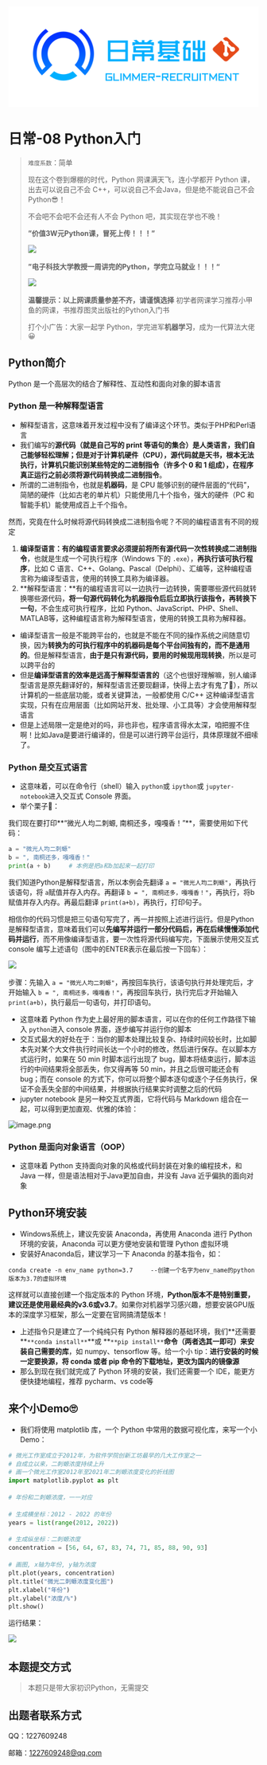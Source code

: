 ![](image/daily.png)

# 日常-08 Python入门

> `难度系数`：简单
>  
> 现在这个卷到爆棚的时代，Python 网课满天飞，连小学都开 Python 课，出去可以说自己不会 C++，可以说自己不会Java，但是绝不能说自己不会 Python😎！
>  
> 不会吧不会吧不会还有人不会 Python 吧，其实现在学也不晚！
>  
> **”价值3W元Python课，冒死上传！！！”**
>  
> ![](https://zlkqzimg-1310374208.cos.ap-chengdu.myqcloud.com/image-20220715155705761.png#crop=0&crop=0&crop=1&crop=1&id=tSgOr&originHeight=267&originWidth=363&originalType=binary&ratio=1&rotation=0&showTitle=false&status=done&style=none&title=)
>  
> **”电子科技大学教授一周讲完的Python，学完立马就业！！！“**
>  
> ![](https://zlkqzimg-1310374208.cos.ap-chengdu.myqcloud.com/image-20220715155841266.png#crop=0&crop=0&crop=1&crop=1&id=iSE0I&originHeight=266&originWidth=345&originalType=binary&ratio=1&rotation=0&showTitle=false&status=done&style=none&title=)
>  
> **温馨提示：以上网课质量参差不齐，请谨慎选择**
> 初学者网课学习推荐小甲鱼的网课，书推荐图灵出版社的Python入门书
> 
> 打个小广告：大家一起学 Python，学完进军**机器学习**，成为一代算法大佬😀


## Python简介

Python 是一个高层次的结合了解释性、互动性和面向对象的脚本语言

### Python 是一种解释型语言

- 解释型语言，这意味着开发过程中没有了编译这个环节。类似于PHP和Perl语言
- 我们编写的**源代码（就是自己写的 print 等语句的集合）**是人类语言，我们自己能够轻松理解；但是对于计算机硬件（CPU），源代码就是天书，根本无法执行，计算机只能识别某些特定的**二进制指令（许多个 0 和 1 组成），在程序真正运行之前必须将源代码转换成二进制指令**。
- 所谓的二进制指令，也就是**机器码**，是 CPU 能够识别的硬件层面的“代码”，简陋的硬件（比如古老的单片机）只能使用几十个指令，强大的硬件（PC 和智能手机）能使用成百上千个指令。

然而，究竟在什么时候将源代码转换成二进制指令呢？不同的编程语言有不同的规定

1. **编译型语言：**有的编程语言要求必须**提前将所有源代码一次性转换成二进制指令**，也就是生成一个可执行程序（Windows 下的 `.exe`），**再执行该可执行程序**，比如 C 语言、C++、Golang、Pascal（Delphi）、汇编等，这种编程语言称为编译型语言，使用的转换工具称为编译器。
2. **解释型语言：**有的编程语言可以一边执行一边转换，需要哪些源代码就转换哪些源代码，**将一句源代码转化为机器指令后后立即执行该指令，再转换下一句**，不会生成可执行程序，比如 Python、JavaScript、PHP、Shell、MATLAB等，这种编程语言称为解释型语言，使用的转换工具称为解释器。

-  编译型语言一般是不能跨平台的，也就是不能在不同的操作系统之间随意切换，因为**转换为的可执行程序中的机器码是每个平台间独有的，而不是通用的**。但是解释型语言，**由于是只有源代码，要用的时候现用现转换**，所以是可以跨平台的 
-  但是**编译型语言的效率是远高于解释型语言的**（这个也很好理解嘛，别人编译型语言是原先翻译好的，解释型语言还要现翻译，快得上去才有鬼了🤡），所以计算机的一些底层功能，或者关键算法，一般都使用 C/C++ 这种编译型语言实现，只有在应用层面（比如网站开发、批处理、小工具等）才会使用解释型语言 
-  但是上述局限一定是绝对的吗，非也非也，程序语言得水太深，咱把握不住啊！比如Java是要进行编译的，但是可以进行跨平台运行，具体原理就不细嗦了。 

### Python 是交互式语言

-  这意味着，可以在命令行（shell）输入 `python`或 `ipython`或 `jupyter-notebook`进入交互式 Console 界面。
-  举个栗子🌰： 

我们现在要打印**“微光人均二刺螈, 南桐还多，嘎嘎香！”**，需要使用如下代码：

```python
a = "微光人均二刺螈"
b = ", 南桐还多，嘎嘎香！"
print(a + b)     # 本例是把a和b加起来一起打印
```

我们知道Python是解释型语言，所以本例会先翻译 `a = "微光人均二刺螈"`，再执行该语句，将 `a`赋值并存入内存。再翻译 `b = ", 南桐还多，嘎嘎香！"`，再执行，将b赋值并存入内存。再最后翻译 `print(a+b)`，再执行，打印句子。

相信你的代码习惯是把三句语句写完了，再一并按照上述进行运行。但是Python是解释型语言，意味着我们可以**先编写并运行一部分代码后，再在后续慢慢添加代码并运行**，而不用像编译型语言，要一次性将源代码编写完，下面展示使用交互式 console 编写上述语句（图中的ENTER表示在最后按一下回车）：

![](https://zlkqzimg-1310374208.cos.ap-chengdu.myqcloud.com/image-20220716001947803.png#crop=0&crop=0&crop=1&crop=1&id=mVfw7&originHeight=122&originWidth=432&originalType=binary&ratio=1&rotation=0&showTitle=false&status=done&style=none&title=)

步骤：先输入 `a = "微光人均二刺螈"`，再按回车执行，该语句执行并处理完后，才开始输入 `b = ", 南桐还多，嘎嘎香！"`，再按回车执行，执行完后才开始输入 `print(a+b)`，执行最后一句语句，并打印语句。

- 这意味着 Python 作为史上最好用的脚本语言，可以在你的任何工作路径下输入 `python`进入 console 界面，逐步编写并运行你的脚本
- 交互式最大的好处在于：当你的脚本处理比较复杂、持续时间较长时，比如脚本先对某个大文件执行时间长达一个小时的修改，然后进行保存。在以脚本方式运行时，如果在 50 min 时脚本运行出现了 bug，脚本将结束运行，脚本运行的中间结果将全部丢失，你又得再等 50 min，并且之后很可能还会有 bug；而在 console 的方式下，你可以将整个脚本逐句或逐个子任务执行，保证不会丢失全部的中间结果，并根据执行结果实时调整之后的代码
- jupyter notebook 是另一种交互式界面，它将代码与 Markdown 组合在一起，可以得到更加直观、优雅的体验：

![image.png](https://cdn.nlark.com/yuque/0/2022/png/21983553/1657972423048-db00d932-85d3-4ee4-adbc-29c5a94a872b.png#clientId=u682b6ce2-ecd2-4&crop=0&crop=0&crop=1&crop=1&from=paste&height=823&id=ua6dd02ce&name=image.png&originHeight=823&originWidth=1010&originalType=binary&ratio=1&rotation=0&showTitle=false&size=69498&status=done&style=none&taskId=ud317fa04-39ce-40a7-8311-20c418d0b91&title=&width=1010)

### Python 是面向对象语言（OOP）

- 这意味着 Python 支持面向对象的风格或代码封装在对象的编程技术，和 Java 一样，但是语法相对于Java更加自由，并没有 Java 近乎偏执的面向对象

## Python环境安装

- Windows系统上，建议先安装 Anaconda，再使用 Anaconda 进行 Python 环境的安装，Anaconda 可以更方便地安装和管理 Python 虚拟环境
- 安装好Anaconda后，建议学习一下 Anaconda 的基本指令，如：

```
conda create -n env_name python=3.7     --创建一个名字为env_name的python版本为3.7的虚拟环境
```

这样就可以直接创建一个指定版本的 Python 环境，**Python版本不是特别重要，建议还是使用最经典的v3.6或v3.7**。如果你对机器学习感兴趣，想要安装GPU版本的深度学习框架，那么一定要在官网搞清楚版本！

-  上述指令只是建立了一个纯纯只有 Python 解释器的基础环境，我们**还需要 **`**conda install**`**或 **`**pip install**`**命令（两者选其一即可）来安装自己需要的库**，如 numpy、tensorflow 等。给一个小 tip：**进行安装的时候一定要换源，将 conda 或者 pip 命令的下载地址，更改为国内的镜像源** 
-  那么到现在我们就完成了 Python 环境的安装，我们还需要一个 IDE，能更方便快捷地编程，推荐 pycharm、vs code等 

## 来个小Demo🙄

- 我们将使用 matplotlib 库，一个 Python 中常用的数据可视化库，来写一个小 Demo：

```python
# 微光工作室成立于2012年，为软件学院创新工坊最早的几大工作室之一
# 自成立以来，二刺螈浓度持续上升
# 画一个微光工作室2012年至2021年二刺螈浓度变化的折线图
import matplotlib.pyplot as plt

# 年份和二刺螈浓度，一一对应

# 生成横坐标：2012 - 2022 的年份
years = list(range(2012, 2022))

# 生成纵坐标：二刺螈浓度
concentration = [56, 64, 67, 83, 74, 71, 85, 88, 90, 93]

# 画图, x轴为年份, y轴为浓度
plt.plot(years, concentration)
plt.title("微光二刺螈浓度变化图")
plt.xlabel("年份")
plt.ylabel("浓度/%")
plt.show()
```

运行结果：

![](https://zlkqzimg-1310374208.cos.ap-chengdu.myqcloud.com/image-20220716010855141.png#crop=0&crop=0&crop=1&crop=1&height=360&id=rzcXp&originHeight=480&originWidth=640&originalType=binary&ratio=1&rotation=0&showTitle=false&status=done&style=none&title=&width=480)

## 本题提交方式

> 本题只是带大家初识Python，无需提交


## 出题者联系方式

QQ：1227609248

邮箱：[1227609248@qq.com](1227609248@qq.com)
